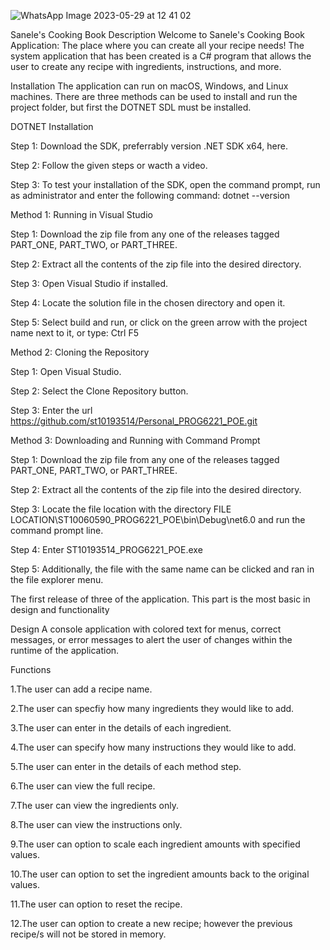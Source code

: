 ![WhatsApp Image 2023-05-29 at 12 41 02](https://github.com/st10193514/part2/assets/131609290/7fe3f667-54c1-4557-9c37-fabad05c0976)


Sanele's Cooking Book
Description
Welcome to Sanele's Cooking Book Application: The place where you can create all your recipe needs!
The system application that has been created is a C# program that allows the user to create any recipe with ingredients, instructions, and more.

Installation
The application can run on macOS, Windows, and Linux machines.
There are three methods can be used to install and run the project folder, but first the DOTNET SDL must be installed.

DOTNET Installation

Step 1: Download the SDK, preferrably version .NET SDK x64, here.

Step 2: Follow the given steps or wacth a video.

Step 3: To test your installation of the SDK, open the command prompt, run as administrator and enter the following command: dotnet --version

Method 1: Running in Visual Studio

Step 1: Download the zip file from any one of the releases tagged PART_ONE, PART_TWO, or PART_THREE.

Step 2: Extract all the contents of the zip file into the desired directory.

Step 3: Open Visual Studio if installed.

Step 4: Locate the solution file in the chosen directory and open it.

Step 5: Select build and run, or click on the green arrow with the project name next to it, or type: Ctrl F5

Method 2: Cloning the Repository

Step 1: Open Visual Studio.

Step 2: Select the Clone Repository button.

Step 3: Enter the url https://github.com/st10193514/Personal_PROG6221_POE.git

Method 3: Downloading and Running with Command Prompt

Step 1: Download the zip file from any one of the releases tagged PART_ONE, PART_TWO, or PART_THREE.

Step 2: Extract all the contents of the zip file into the desired directory.

Step 3: Locate the file location with the directory FILE LOCATION\ST10060590_PROG6221_POE\bin\Debug\net6.0 and run the command prompt line.

Step 4: Enter ST10193514_PROG6221_POE.exe

Step 5: Additionally, the file with the same name can be clicked and ran in the file explorer menu.


The first release of three of the application. This part is the most basic in design and functionality

Design
A console application with colored text for menus, correct messages, or error messages to alert the user of changes within the runtime of the application.

Functions

1.The user can add a recipe name.

2.The user can specfiy how many ingredients they would like to add.

3.The user can enter in the details of each ingredient.

4.The user can specify how many instructions they would like to add.

5.The user can enter in the details of each method step.

6.The user can view the full recipe.

7.The user can view the ingredients only.

8.The user can view the instructions only.

9.The user can option to scale each ingredient amounts with specified values.

10.The user can option to set the ingredient amounts back to the original values.

11.The user can option to reset the recipe.

12.The user can option to create a new recipe; however the previous recipe/s will not be stored in memory.

